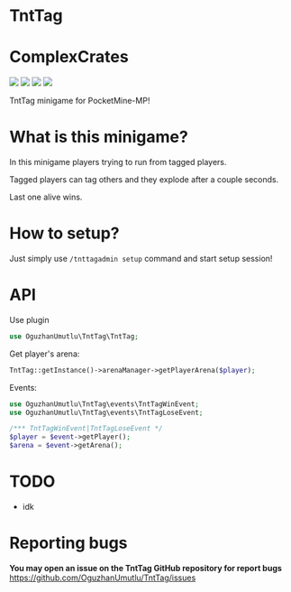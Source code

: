 # TntTag

# ComplexCrates
[![](https://poggit.pmmp.io/shield.state/TntTag)](https://poggit.pmmp.io/p/TntTag)
[![](https://poggit.pmmp.io/shield.api/TntTag)](https://poggit.pmmp.io/p/TntTag)
[![](https://poggit.pmmp.io/shield.dl.total/TntTag)](https://poggit.pmmp.io/p/TntTag)
[![](https://poggit.pmmp.io/shield.dl/TntTag)](https://poggit.pmmp.io/p/TntTag)

TntTag minigame for PocketMine-MP!

# What is this minigame?

In this minigame players trying to run from tagged players.

Tagged players can tag others and they explode after a couple seconds.

Last one alive wins.

# How to setup?

Just simply use `/tnttagadmin setup` command and start setup session!

# API

Use plugin

```php
use OguzhanUmutlu\TntTag\TntTag;
```

Get player's arena:

```php
TntTag::getInstance()->arenaManager->getPlayerArena($player);
```

Events:

```php
use OguzhanUmutlu\TntTag\events\TntTagWinEvent;
use OguzhanUmutlu\TntTag\events\TntTagLoseEvent;
```

```php
/*** TntTagWinEvent|TntTagLoseEvent */
$player = $event->getPlayer();
$arena = $event->getArena();
```


# TODO
- idk

# Reporting bugs
**You may open an issue on the TntTag GitHub repository for report bugs**
https://github.com/OguzhanUmutlu/TntTag/issues
